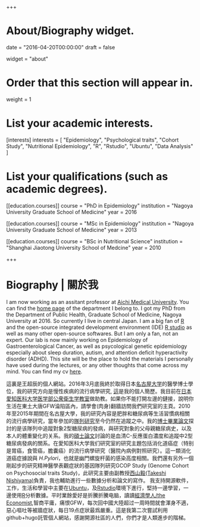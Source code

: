 +++
# About/Biography widget.

date = "2016-04-20T00:00:00"
draft = false

widget = "about"

# Order that this section will appear in.
weight = 1

# List your academic interests.
[interests]
  interests = [
    "Epidemiology",
    "Psychological traits",
    "Cohort Study",
    "Nutritional Epidemiology",
    "R",
    "Rstudio",
    "Ubuntu",
    "Data Analysis"
  ]

# List your qualifications (such as academic degrees).
[[education.courses]]
  course = "PhD in Epidemiology"
  institution = "Nagoya University Graduate School of Medicine"
  year = 2016

[[education.courses]]
  course = "MSc in Epidemiology"
  institution = "Nagoya University Graduate School of Medicine"
  year = 2013

[[education.courses]]
  course = "BSc in Nutritional Science"
  institution = "Shanghai Jiaotong University School of Medcine"
  year = 2010

+++

# Biography | 關於我
I am now working as an assitant professor at [Aichi Medical University](http://www.aichi-med-u.ac.jp/). You can find the [home page](https://sites.google.com/site/aichimeduniv/home) of the department I belong to. I got my PhD from the Department of Public Health, Graduate School of Medicine, Nagoya University at 2016. So currently I live in central Japan. I am a big fan of [R](https://www.r-project.org/) and the open-source integrated development environment (IDE) [R studio](https://www.rstudio.com/) as well as many other open-source softwares. But I am only a fan, not an expert. Our lab is now mainly working on Epidemiology of Gastroenterological Cancer, as well as psycological genetic epidemiology especially about sleep duration, autism, and attention deficit hyperactivity disorder (ADHD). This site will be the place to hold the materials I personally have used during the lectures, or any other thoughts that come across my mind. You can find my cv [here](http://winterwang.github.io/files/cv.pdf).

這裏是王超辰的個人網站。2016年3月底我終於取得日本[名古屋大学](http://www.med.nagoya-u.ac.jp/medical/)的醫學博士學位，我的研究方向是慢性疾病的流行病學研究, [這](http://winterwang.github.io/files/cv.pdf)是我的個人簡歷。我目前在[日本愛知医科大学医学部公衆衛生学教室](https://sites.google.com/site/aichimeduniv/home)做助教。如果你不能打開左邊的鏈接，說明你生活在東土大唐GFW淪陷區內，請學會(肉身)翻牆訪問我們研究室的主頁。2010年至2015年期間在名古屋大學，我的研究內容是肥胖和糖尿病等生活習慣病相關的流行病學研究，當年參加的[隊列研究](http://koei-nagoya.blogspot.jp/)至今仍然在追蹤之中。我的[博士畢業論文](http://www.sciencedirect.com/science/article/pii/S0091743515002376)探討的是该隊列中追蹤對象2型糖尿病的發病，與研究對象的父母親糖尿病史，以及本人的體重變化的关系。我的[碩士論文](http://onlinelibrary.wiley.com/doi/10.1002/dmrr.2406/abstract;jsessionid=DB436E7BB3CAA80200D760D7C72095D8.f04t02)討論的是血清C-反應蛋白濃度和追蹤中2型糖尿病發病的關系。在愛知医科大学我们研究室的研究主題包括消化道癌症（特别是胃癌，食管癌，膽囊癌）的流行病學研究（醫院內病例對照研究）。這一類消化道癌症據說與 <em>H.Pylori</em>，也就是幽門螺旋杆菌的感染高度相關。我們還有另外一個剛起步的研究精神醫學表觀症狀的基因隊列研究GCOP Study (Genome Cohort on Psychosocial traits Study)，此研究主要由副教授[西山毅(Takeshi Nishiyama)](https://sites.google.com/site/myintroducing/home)負責，我也輔助進行一些數據分析和論文的寫作。
我支持開源軟件，工作，生活和學習中主要在[Ubuntu](https://www.ubuntu.com/)，及[Rstudio](https://www.rstudio.com/)環境下進行，堅持一邊學習，一邊使用[R](https://www.r-project.org/)分析數據。平时業餘愛好是折騰折騰电脑，讀讀[經濟學人/the Economist](http://www.economist.com/),智商平庸，痛恨GFW，每次回中國大陸超过一周時間就會渾身不適，惡心嘔吐等被牆症狀，每日19点症狀最爲嚴重。這是我第二次嘗試利用github+hugo託管個人網站，感謝開源社區的人們，你們才是人類進步的階梯。
